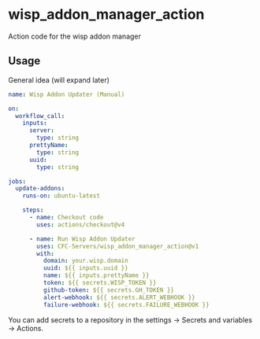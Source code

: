 # wisp_addon_manager_action
Action code for the wisp addon manager

## Usage
General idea (will expand later)
```yaml
name: Wisp Addon Updater (Manual)

on:
  workflow_call:
    inputs:
      server:
        type: string
      prettyName:
        type: string
      uuid:
        type: string

jobs:
  update-addons:
    runs-on: ubuntu-latest

    steps:
      - name: Checkout code
        uses: actions/checkout@v4

      - name: Run Wisp Addon Updater
        uses: CFC-Servers/wisp_addon_manager_action@v1
        with:
          domain: your.wisp.domain
          uuid: ${{ inputs.uuid }}
          name: ${{ inputs.prettyName }}
          token: ${{ secrets.WISP_TOKEN }}
          github-token: ${{ secrets.GH_TOKEN }}
          alert-webhook: ${{ secrets.ALERT_WEBHOOK }}
          failure-webhook: ${{ secrets.FAILURE_WEBHOOK }}
```

You can add secrets to a repository in the settings -> Secrets and variables -> Actions.
